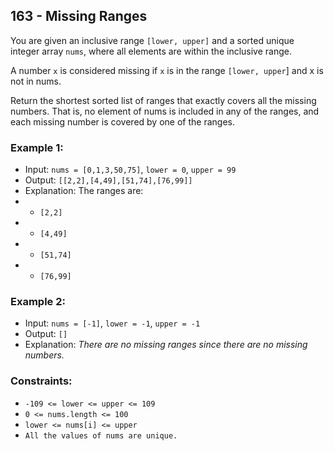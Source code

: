 ## 163 - Missing Ranges

You are given an inclusive range `[lower, upper]` and a sorted unique integer array `nums`, where all elements are within the inclusive range.

A number `x` is considered missing if `x` is in the range `[lower, upper`] and x is not in nums.

Return the shortest sorted list of ranges that exactly covers all the missing numbers. That is, no element of nums is included in any of the ranges, and each missing number is covered by one of the ranges.

### Example 1:

- Input: `nums = [0,1,3,50,75]`, `lower = 0`, `upper = 99`
- Output: `[[2,2],[4,49],[51,74],[76,99]]`
- Explanation: The ranges are:
- - `[2,2]`
- - `[4,49]`
- - `[51,74]`
- - `[76,99]`

### Example 2:

- Input: `nums = [-1]`, `lower = -1`, `upper = -1`
- Output: `[]`
- Explanation: _There are no missing ranges since there are no missing numbers._

### Constraints:

- `-109 <= lower <= upper <= 109`
- `0 <= nums.length <= 100`
- `lower <= nums[i] <= upper`
- `All the values of nums are unique.`

